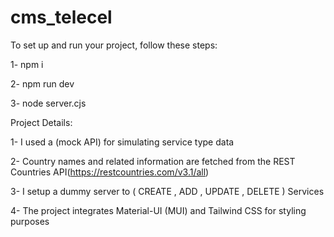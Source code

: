 # cms_telecel

To set up and run your project, follow these steps:

1- npm i

2- npm run dev 

3- node server.cjs


Project Details:

1- I used a (mock API) for simulating service type data

2- Country names and related information are fetched from the REST Countries API(https://restcountries.com/v3.1/all)

3- I setup a dummy server to ( CREATE , ADD  , UPDATE , DELETE ) Services

4- The project integrates Material-UI (MUI) and Tailwind CSS for styling purposes 


